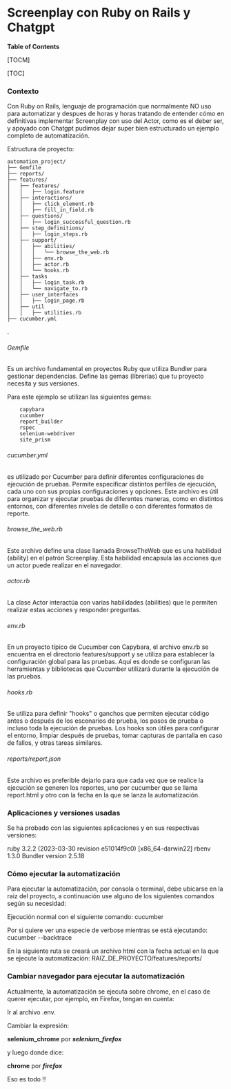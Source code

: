 # Screenplay con Ruby on Rails y Chatgpt

**Table of Contents**

[TOCM]

[TOC]

### Contexto

Con Ruby on Rails, lenguaje de programación que normalmente NO uso para automatizar y despues de horas y horas tratando de entender cómo en definitivas implementar Screenplay con uso del Actor, como es el deber ser, y apoyado con Chatgpt pudimos dejar super bien estructurado un ejemplo completo de automatización.

Estructura de proyecto:

    automation_project/
    ├── Gemfile
    ├── reports/
    ├── features/
    │   ├── features/
    │   │   ├── login.feature
    │   ├── interactions/
    │   │   ├── click_element.rb
    │   │   ├── fill_in_field.rb
    │   ├── questions/
    │   │   ├── login_successful_question.rb
    │   ├── step_definitions/
    │   │   ├── login_steps.rb
    │   ├── support/
    │   │   ├── abilities/
    │	│	│	└── browse_the_web.rb
    │   │   ├── env.rb
    │   │   ├── actor.rb
    │   │   └── hooks.rb
    │   ├── tasks
    │   │   ├── login_task.rb
    │   │   └── navigate_to.rb
    │   ├── user_interfaces
    │   │   ├── login_page.rb
    │   ├── util
    │   │   ├── utilities.rb
    ├── cucumber.yml
.

###### Gemfile
Es un archivo fundamental en proyectos Ruby que utiliza Bundler para gestionar dependencias. Define las gemas (librerías) que tu proyecto necesita y sus versiones.

Para este ejemplo se utilizan las siguientes gemas:

		capybara
		cucumber
		report_builder
		rspec
		selenium-webdriver
		site_prism

###### cucumber.yml
es utilizado por Cucumber para definir diferentes configuraciones de ejecución de pruebas. Permite especificar distintos perfiles de ejecución, cada uno con sus propias configuraciones y opciones. Este archivo es útil para organizar y ejecutar pruebas de diferentes maneras, como en distintos entornos, con diferentes niveles de detalle o con diferentes formatos de reporte.

###### browse_the_web.rb
Este archivo define una clase llamada BrowseTheWeb que es una habilidad (ability) en el patrón Screenplay. Esta habilidad encapsula las acciones que un actor puede realizar en el navegador.

###### actor.rb
La clase Actor interactúa con varias habilidades (abilities) que le permiten realizar estas acciones y responder preguntas.

###### env.rb
En un proyecto típico de Cucumber con Capybara, el archivo env.rb se encuentra en el directorio features/support y se utiliza para establecer la configuración global para las pruebas. Aquí es donde se configuran las herramientas y bibliotecas que Cucumber utilizará durante la ejecución de las pruebas.

###### hooks.rb
Se utiliza para definir "hooks" o ganchos que permiten ejecutar código antes o después de los escenarios de prueba, los pasos de prueba o incluso toda la ejecución de pruebas. Los hooks son útiles para configurar el entorno, limpiar después de pruebas, tomar capturas de pantalla en caso de fallos, y otras tareas similares.

###### reports/report.json
Este archivo es preferible dejarlo para que cada vez que se realice la ejecución se generen los reportes, uno por cucumber que se llama report.html y otro con la fecha en la que se lanza la automatización.

### Aplicaciones y versiones usadas

Se ha probado con las siguientes aplicaciones y en sus respectivas versiones:

ruby 3.2.2 (2023-03-30 revision e51014f9c0) [x86_64-darwin22]
rbenv 1.3.0
Bundler version 2.5.18

### Cómo ejecutar la automatización

Para ejecutar la automatización, por consola o terminal, debe ubicarse en la raiz del proyecto, a continuación use alguno de los siguientes comandos según su necesidad:

Ejecución normal con el siguiente comando:
cucumber

Por si quiere ver una especie de verbose mientras se está ejecutando:
cucumber --backtrace

En la siguiente ruta se creará un archivo html con la fecha actual en la que se ejecute la automatización:
RAIZ_DE_PROYECTO/features/reports/

### Cambiar navegador para ejecutar la automatización

Actualmente, la automatización se ejecuta sobre chrome, en el caso de querer ejecutar, por ejemplo, en Firefox, tengan en cuenta:

Ir al archivo .env.

Cambiar la expresión:

**selenium_chrome**  por ***selenium_firefox***

y luego donde dice:

**chrome** por ***firefox***


Eso es todo !!
